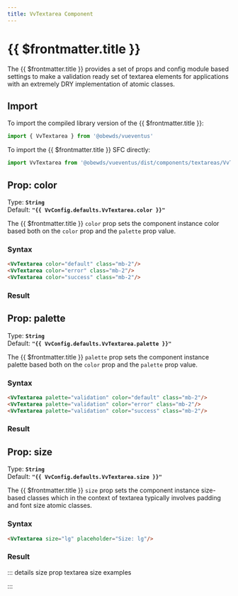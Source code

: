 ```yaml
---
title: VvTextarea Component
---
```


<script setup>
    import DocsPackageVersion from '../../../src/views/compos/DocsPackageVersion.vue'
    import { VvTextarea, VvConfig } from '../../../src/index'
</script>



# {{ $frontmatter.title }}

The {{ $frontmatter.title }} provides a set of props and config module based settings to make a validation ready set of textarea elements for applications with an extremely DRY implementation of atomic classes.









## Import

To import the compiled library version of the {{ $frontmatter.title }}:

```javascript
import { VvTextarea } from '@obewds/vueventus'
```

To import the {{ $frontmatter.title }} SFC directly:

```javascript
import VvTextarea from '@obewds/vueventus/dist/components/textareas/VvTextarea.vue'
```










## Prop: color

Type: **`String`**  
Default: **`"{{ VvConfig.defaults.VvTextarea.color }}"`**

The {{ $frontmatter.title }} `color` prop sets the component instance color based both on the `color` prop and the `palette` prop value.

### Syntax

```html
<VvTextarea color="default" class="mb-2"/>
<VvTextarea color="error" class="mb-2"/>
<VvTextarea color="success" class="mb-2"/>
```

### Result

<div class="w-full pt-4">
    <VvTextarea color="default" class="mb-2"/>
    <VvTextarea color="error" class="mb-2"/>
    <VvTextarea color="success" class="mb-2"/>
</div>










## Prop: palette

Type: **`String`**  
Default: **`"{{ VvConfig.defaults.VvTextarea.palette }}"`**

The {{ $frontmatter.title }} `palette` prop sets the component instance palette based both on the `color` prop and the `palette` prop value.

### Syntax

```html
<VvTextarea palette="validation" color="default" class="mb-2"/>
<VvTextarea palette="validation" color="error" class="mb-2"/>
<VvTextarea palette="validation" color="success" class="mb-2"/>
```

### Result

<div class="w-full pt-4">
    <VvTextarea palette="validation" color="default" class="mb-2"/>
    <VvTextarea palette="validation" color="error" class="mb-2"/>
    <VvTextarea palette="validation" color="success" class="mb-2"/>
</div>










## Prop: size

Type: **`String`**  
Default: **`"{{ VvConfig.defaults.VvTextarea.size }}"`**

The {{ $frontmatter.title }} `size` prop sets the component instance size-based classes which in the context of textarea typically involves padding and font size atomic classes.

### Syntax

```html
<VvTextarea size="lg" placeholder="Size: lg"/>
```

### Result

<div class="w-full pt-4">
    <VvTextarea size="lg" placeholder="Size: lg"/>
</div>

::: details size prop textarea size examples
<div class="flex flex-wrap items-center gap-2 pt-4">
    <VvTextarea size="xs" placeholder="Size: xs"/>
    <VvTextarea size="sm" placeholder="Size: sm"/>
    <VvTextarea size="md" placeholder="Size: md"/>
    <VvTextarea size="lg" placeholder="Size: lg"/>
    <VvTextarea size="xl" placeholder="Size: xl"/>
    <VvTextarea size="2xl" placeholder="Size: 2xl"/>
</div>
:::









<!--

    #TODO: Figure out how to handle slot content in text area (check VILT kickoff guide for working version)

## Slot: None

::: danger NO SLOT AVAILABLE
The {{ $frontmatter.title }} does not have Vue slot option, because an `<textarea>` element is a HTML Empty Element, which cannot have children or child nodes.
:::
-->









<DocsPackageVersion/>
